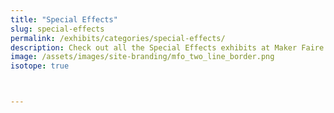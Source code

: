 ```yaml
---
title: "Special Effects"
slug: special-effects
permalink: /exhibits/categories/special-effects/
description: Check out all the Special Effects exhibits at Maker Faire Orlando!
image: /assets/images/site-branding/mfo_two_line_border.png
isotope: true



---
```


